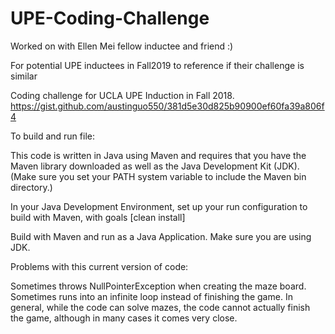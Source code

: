 # UPE-Coding-Challenge
Worked on with Ellen Mei fellow inductee and friend :) 

For potential UPE inductees in Fall2019 to reference if their challenge is similar 

Coding challenge for UCLA UPE Induction in Fall 2018. https://gist.github.com/austinguo550/381d5e30d825b90900ef60fa39a806f4

To build and run file: 

This code is written in Java using Maven and requires that you have the Maven library downloaded as well as the Java Development Kit (JDK). (Make sure you set your PATH system variable to include the Maven bin directory.)

In your Java Development Environment, set up your run configuration to build with Maven, with goals [clean install]

Build with Maven and run as a Java Application. Make sure you are using JDK.

Problems with this current version of code:

Sometimes throws NullPointerException when creating the maze board. Sometimes runs into an infinite loop instead of finishing the game. In general, while the code can solve mazes, the code cannot actually finish the game, although in many cases it comes very close.


